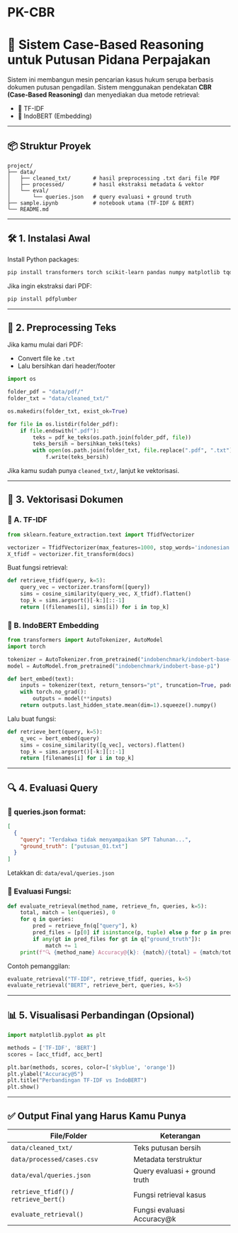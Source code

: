 # PK-CBR


# 🧠 Sistem Case-Based Reasoning untuk Putusan Pidana Perpajakan

Sistem ini membangun mesin pencarian kasus hukum serupa berbasis dokumen putusan pengadilan. Sistem menggunakan pendekatan **CBR (Case-Based Reasoning)** dan menyediakan dua metode retrieval:
- 🔹 TF-IDF
- 🔸 IndoBERT (Embedding)

---

## 📦 Struktur Proyek

```
project/
├── data/
│   ├── cleaned_txt/       # hasil preprocessing .txt dari file PDF
│   ├── processed/         # hasil ekstraksi metadata & vektor
│   └── eval/
│       └── queries.json   # query evaluasi + ground truth
├── sample.ipynb           # notebook utama (TF-IDF & BERT)
└── README.md
```

---

## 🛠️ 1. Instalasi Awal

Install Python packages:

```bash
pip install transformers torch scikit-learn pandas numpy matplotlib tqdm
```

Jika ingin ekstraksi dari PDF:

```bash
pip install pdfplumber
```

---

## 🧹 2. Preprocessing Teks

Jika kamu mulai dari PDF:
- Convert file ke `.txt`
- Lalu bersihkan dari header/footer

```python
import os

folder_pdf = "data/pdf/"
folder_txt = "data/cleaned_txt/"

os.makedirs(folder_txt, exist_ok=True)

for file in os.listdir(folder_pdf):
    if file.endswith(".pdf"):
        teks = pdf_ke_teks(os.path.join(folder_pdf, file))
        teks_bersih = bersihkan_teks(teks)
        with open(os.path.join(folder_txt, file.replace(".pdf", ".txt")), "w", encoding="utf-8") as f:
            f.write(teks_bersih)
```

Jika kamu sudah punya `cleaned_txt/`, lanjut ke vektorisasi.

---

## 📐 3. Vektorisasi Dokumen

### 🔹 A. TF-IDF

```python
from sklearn.feature_extraction.text import TfidfVectorizer

vectorizer = TfidfVectorizer(max_features=1000, stop_words='indonesian')
X_tfidf = vectorizer.fit_transform(docs)
```

Buat fungsi retrieval:

```python
def retrieve_tfidf(query, k=5):
    query_vec = vectorizer.transform([query])
    sims = cosine_similarity(query_vec, X_tfidf).flatten()
    top_k = sims.argsort()[-k:][::-1]
    return [(filenames[i], sims[i]) for i in top_k]
```

### 🔸 B. IndoBERT Embedding

```python
from transformers import AutoTokenizer, AutoModel
import torch

tokenizer = AutoTokenizer.from_pretrained("indobenchmark/indobert-base-p1")
model = AutoModel.from_pretrained("indobenchmark/indobert-base-p1")

def bert_embed(text):
    inputs = tokenizer(text, return_tensors="pt", truncation=True, padding=True, max_length=512)
    with torch.no_grad():
        outputs = model(**inputs)
    return outputs.last_hidden_state.mean(dim=1).squeeze().numpy()
```

Lalu buat fungsi:

```python
def retrieve_bert(query, k=5):
    q_vec = bert_embed(query)
    sims = cosine_similarity([q_vec], vectors).flatten()
    top_k = sims.argsort()[-k:][::-1]
    return [filenames[i] for i in top_k]
```

---

## 🔍 4. Evaluasi Query

### 🔖 queries.json format:

```json
[
  {
    "query": "Terdakwa tidak menyampaikan SPT Tahunan...",
    "ground_truth": ["putusan_01.txt"]
  }
]
```

Letakkan di: `data/eval/queries.json`

### 🔬 Evaluasi Fungsi:

```python
def evaluate_retrieval(method_name, retrieve_fn, queries, k=5):
    total, match = len(queries), 0
    for q in queries:
        pred = retrieve_fn(q["query"], k)
        pred_files = [p[0] if isinstance(p, tuple) else p for p in pred]
        if any(gt in pred_files for gt in q["ground_truth"]):
            match += 1
    print(f"🔍 {method_name} Accuracy@{k}: {match}/{total} = {match/total:.2%}")
```

Contoh pemanggilan:

```python
evaluate_retrieval("TF-IDF", retrieve_tfidf, queries, k=5)
evaluate_retrieval("BERT", retrieve_bert, queries, k=5)
```

---

## 📊 5. Visualisasi Perbandingan (Opsional)

```python
import matplotlib.pyplot as plt

methods = ['TF-IDF', 'BERT']
scores = [acc_tfidf, acc_bert]

plt.bar(methods, scores, color=['skyblue', 'orange'])
plt.ylabel("Accuracy@5")
plt.title("Perbandingan TF-IDF vs IndoBERT")
plt.show()
```

---

## ✅ Output Final yang Harus Kamu Punya

| File/Folder                         | Keterangan                                   |
|------------------------------------|----------------------------------------------|
| `data/cleaned_txt/`                | Teks putusan bersih                          |
| `data/processed/cases.csv`         | Metadata terstruktur                         |
| `data/eval/queries.json`           | Query evaluasi + ground truth                |
| `retrieve_tfidf()` / `retrieve_bert()` | Fungsi retrieval kasus                      |
| `evaluate_retrieval()`             | Fungsi evaluasi Accuracy@k                   |
